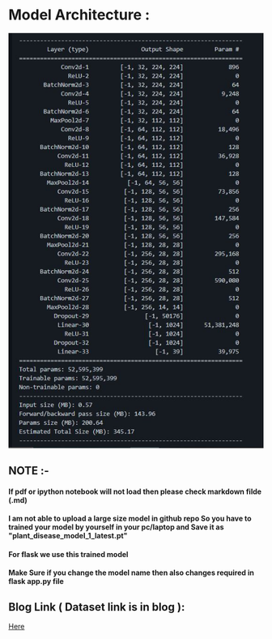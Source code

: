 # Model Architecture :
<center><img src ="model.JPG"></center>

## NOTE :-

#### If pdf or ipython notebook will not load then please check markdown filde (.md)

#### I am not able to upload a large size model in github repo So you have to trained your model by yourself in your pc/laptop and Save it as "plant_disease_model_1_latest.pt"

#### For flask we use this trained model

#### Make Sure if you change the model name then also changes required in flask app.py file

## Blog Link ( Dataset link is in blog ):
<a href="https://medium.com/analytics-vidhya/plant-disease-detection-using-convolutional-neural-networks-and-pytorch-87c00c54c88f" target="_blank">Here</a>

